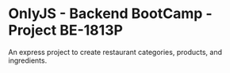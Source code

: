 # OnlyJS - Backend BootCamp - Project BE-1813P

An express project to create restaurant categories, products, and ingredients. 